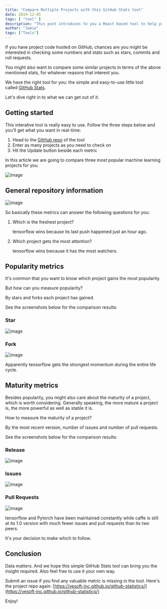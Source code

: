 ```yaml
---
title: "Compare Multiple Projects with this GitHub Stats tool"
date: 2019-12-05
tags: [ "tool" ]
description: "This post introduces to you a React based tool to help you get the stats of GitHub metrics like stars, forks, commits, etc. so that you can make an informed decision which project to follow."
author: "Jamie"
tags: ["Tools"]
---
```


If you have project code hosted on GitHub, chances are you might be interested in checking some numbers and stats such as stars, commits and rull requests.

You might also want to compare some similar projects in terms of the above mentioned stats, for whatever reasons that interest you.

We have the right tool for you: the simple and easy-to-use little tool called [GitHub Stats](https://vesoft-inc.github.io/github-statistics/).

Let's dive right in to what we can get out of it.

## Getting started
This interative tool is really easy to use. Follow the three steps below and you'll get what you want in real-time:

1. Head to the [GitHub repo](https://vesoft-inc.github.io/github-statistics/) of the tool
1. Enter as many projects as you need to check on
1. Hit the Update button beside each metric

In this article we are going to compare three most popular machine learning projects for you.  

![image](https://user-images.githubusercontent.com/38887077/75141197-69e44800-572b-11ea-9dc5-308c7ed70dde.png)

## General repository information 

![image](https://user-images.githubusercontent.com/38887077/75141248-87191680-572b-11ea-882f-31ab726ee7af.png)

So basically these metrics can answer the following questions for you:

1. Which is the freshest project?

      tensorflow wins because its last push happened just an hour ago.

2. Which project gets the most attention?

      tensorflow wins bwcause it has the most watchers.

## Popularity metrics
It's common that you want to know which project gains the most popularity. 

But how can you measure popularity?

By stars and forks each project has gained.

See the screenshots below for the comparison results:

### Star

![image](https://user-images.githubusercontent.com/38887077/75141279-95ffc900-572b-11ea-8476-41b51d52fe7c.png)

### Fork

![image](https://user-images.githubusercontent.com/38887077/75141281-98622300-572b-11ea-8ce2-37967ad6c6ac.png)

Apparently tensorflow gets the strongest momentum during the entire life cycle.

## Maturity metrics
Besides popularity, you might also care about the maturity of a project, which is worth considering. Generally speaking, the more mature a project is, the more powerful as well as stable it is.

How to measure the maturity of a project?

By the most recent version, number of issues and number of pull requests.

See the screenshots below for the comparison results:

### Release
![image](https://user-images.githubusercontent.com/38887077/75141348-b7f94b80-572b-11ea-81f2-8658ab9ecbc7.png)

### Issues
![image](https://user-images.githubusercontent.com/38887077/75141395-ce9fa280-572b-11ea-92fe-9f0980f51414.png)

### Pull Requests
![image](https://user-images.githubusercontent.com/38887077/75141426-da8b6480-572b-11ea-8c4f-b32478af217a.png)


tensorflow and Pytorch have been maintained constantly while caffe is still at its 1.0 version with much fewer issues and pull requests than its two peers.

It's your decision to make which to follow.

## Conclusion
Data matters. And we hope this simple GitHub Stats tool can bring you the insight required. Also feel free to use it your own way.

Submit an issue if you find any valuable metric is missing in the tool. Here's the project repo again: [https://vesoft-inc.github.io/github-statistics/](https://vesoft-inc.github.io/github-statistics/)

Enjoy!

